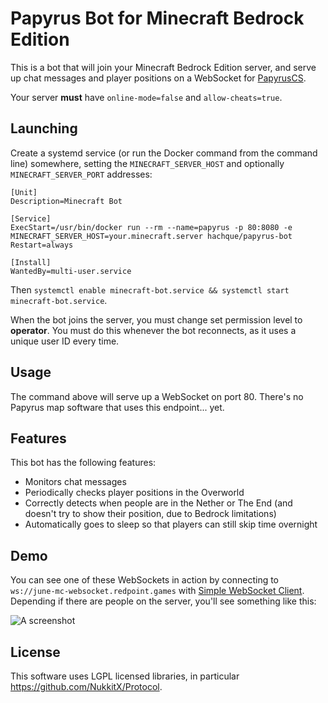 # Papyrus Bot for Minecraft Bedrock Edition

This is a bot that will join your Minecraft Bedrock Edition server, and serve up chat messages and player positions on a WebSocket for [PapyrusCS](https://github.com/mjungnickel18/papyruscs).

Your server **must** have `online-mode=false` and `allow-cheats=true`.

## Launching

Create a systemd service (or run the Docker command from the command line) somewhere, setting the `MINECRAFT_SERVER_HOST` and optionally `MINECRAFT_SERVER_PORT` addresses:

```
[Unit]
Description=Minecraft Bot

[Service]
ExecStart=/usr/bin/docker run --rm --name=papyrus -p 80:8080 -e MINECRAFT_SERVER_HOST=your.minecraft.server hachque/papyrus-bot
Restart=always

[Install]
WantedBy=multi-user.service
```

Then `systemctl enable minecraft-bot.service && systemctl start minecraft-bot.service`.

When the bot joins the server, you must change set permission level to **operator**. You must do this whenever the bot reconnects, as it uses a unique user ID every time.

## Usage

The command above will serve up a WebSocket on port 80. There's no Papyrus map software that uses this endpoint... yet.

## Features

This bot has the following features:

- Monitors chat messages
- Periodically checks player positions in the Overworld
- Correctly detects when people are in the Nether or The End (and doesn't try to show their position, due to Bedrock limitations)
- Automatically goes to sleep so that players can still skip time overnight

## Demo

You can see one of these WebSockets in action by connecting to `ws://june-mc-websocket.redpoint.games` with [Simple WebSocket Client](https://chrome.google.com/webstore/detail/simple-websocket-client/pfdhoblngboilpfeibdedpjgfnlcodoo/related?hl=en). Depending if there are people on the server, you'll see something like this:

![A screenshot](https://raw.githubusercontent.com/hach-que/papyrus-bot/master/demo.png)

## License

This software uses LGPL licensed libraries, in particular https://github.com/NukkitX/Protocol.
